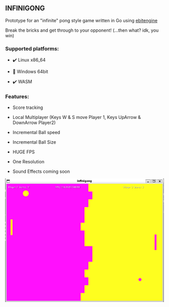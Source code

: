 ## INFINIGONG

Prototype for an "infinite" pong style game written in Go using [ebitengine](https://ebitengine.org)

Break the bricks and get through to your opponent! (...then what? idk, you win)

### Supported platforms:

 - :heavy_check_mark: Linux x86_64

 - :hear_no_evil: Windows 64bit

 - :heavy_check_mark: WASM

### Features:

 - Score tracking

 - Local Multiplayer (Keys W & S move Player 1, Keys UpArrow & DownArrow Player2)

 - Incremental Ball speed 

 - Incremental Ball Size

 - HUGE FPS

 - One Resolution

 - Sound Effects coming soon

![infinipong screenshot](./screenshot.png)